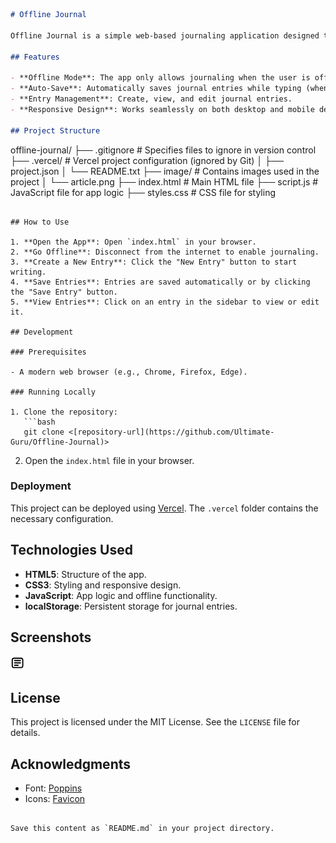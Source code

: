 ```markdown
# Offline Journal

Offline Journal is a simple web-based journaling application designed to help users focus by requiring them to disconnect from the internet to write journal entries. The app stores entries locally in the browser using `localStorage`.

## Features

- **Offline Mode**: The app only allows journaling when the user is offline.
- **Auto-Save**: Automatically saves journal entries while typing (when offline).
- **Entry Management**: Create, view, and edit journal entries.
- **Responsive Design**: Works seamlessly on both desktop and mobile devices.

## Project Structure

```
offline-journal/
├── .gitignore          # Specifies files to ignore in version control
├── .vercel/            # Vercel project configuration (ignored by Git)
│   ├── project.json
│   └── README.txt
├── image/              # Contains images used in the project
│   └── article.png
├── index.html          # Main HTML file
├── script.js           # JavaScript file for app logic
├── styles.css          # CSS file for styling
```

## How to Use

1. **Open the App**: Open `index.html` in your browser.
2. **Go Offline**: Disconnect from the internet to enable journaling.
3. **Create a New Entry**: Click the "New Entry" button to start writing.
4. **Save Entries**: Entries are saved automatically or by clicking the "Save Entry" button.
5. **View Entries**: Click on an entry in the sidebar to view or edit it.

## Development

### Prerequisites

- A modern web browser (e.g., Chrome, Firefox, Edge).

### Running Locally

1. Clone the repository:
   ```bash
   git clone <[repository-url](https://github.com/Ultimate-Guru/Offline-Journal)>
   ```
2. Open the `index.html` file in your browser.

### Deployment

This project can be deployed using [Vercel](https://vercel.com/). The `.vercel` folder contains the necessary configuration.

## Technologies Used

- **HTML5**: Structure of the app.
- **CSS3**: Styling and responsive design.
- **JavaScript**: App logic and offline functionality.
- **localStorage**: Persistent storage for journal entries.

## Screenshots

![App Screenshot](image/article.png)

## License

This project is licensed under the MIT License. See the `LICENSE` file for details.

## Acknowledgments

- Font: [Poppins](https://fonts.google.com/specimen/Poppins)
- Icons: [Favicon](image/article.png)
```

Save this content as `README.md` in your project directory.
